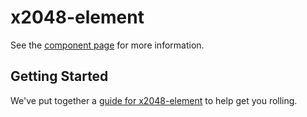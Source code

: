 x2048-element
================

See the [component page](http://yongxu.github.io/x2048-element) for more information.

## Getting Started

We've put together a [guide for x2048-element](http://www.polymer-project.org/docs/start/reusableelements.html) to help get you rolling.
